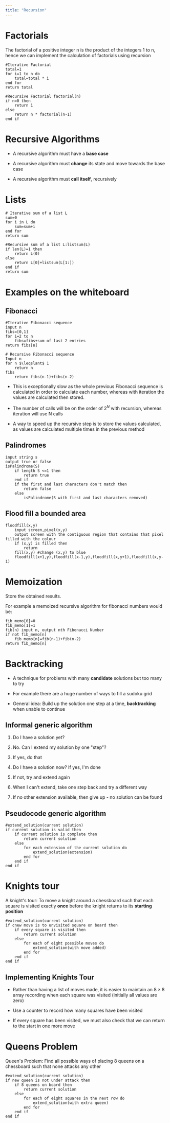 ```yaml
---
title: "Recursion"
---
```


# Factorials

The factorial of a positive integer n is the product of the integers 1
to n, hence we can implement the calculation of factorials using
recursion

```
#Iterative Factorial
total=1
for i=1 to n do
    total=total * i
end for
return total
```

```
#Recursive Factorial factorial(n)
if n=0 then
    return 1
else
    return n * factorial(n-1)
end if
```

# Recursive Algorithms

- A recursive algorithm must have a **base case**

- A recursive algorithm must **change** its state and move towards the
  base case

- A recursive algorithm must **call itself**, recursively

# Lists

```
# Iterative sum of a list L
sum=0
for i in L do
    sum=sum+i
end for
return sum
```

```
#Recursive sum of a list L:listsum(L)
if len(L)=1 then
    return L(0)
else
    return L[0]+listsum(L[1:])
end if
return sum
```

# Examples on the whiteboard

## Fibonacci

```
#Iterative Fibonacci sequence
input n
fibs=[0,1]
for i=2 to n
    fibs=fibs+sum of last 2 entries
return fibs[n]
```

```
# Recursive Fibonacci sequence
Input n
for n $\leqslant$ 1
    return n
fibs
    return fibs(n-1)+fibs(n-2)
```

- This is exceptionally slow as the whole previous Fibonacci sequence
  is calculated in order to calculate each number, whereas with
  iteration the values are calculated then stored.

- The number of calls will be on the order of $2^{N}$ with recursion,
  whereas iteration will use N calls

- A way to speed up the recursive step is to store the values
  calculated, as values are calculated multiple times in the previous
  method

## Palindromes

```
input string s
output true or false
isPalindrome(S)
    if length S <=1 then
        return true
    end if
    if the first and last characters don't match then
        return false
    else
        isPalindrome(S with first and last characters removed)
```

## Flood fill a bounded area

```
floodfill(x,y)
    input screen,pixel(x,y)
    output screen with the contiguous region that contains that pixel filled with the colour
    if (x,y) is filled then
        return
    fill(x,y) #change (x,y) to blue
    floodfill(x+1,y),floodfill(x-1,y),floodfill(x,y+1),floodfill(x,y-1)
```

# Memoization

Store the obtained results.

For example a memoized recursive algorithm for fibonacci numbers would
be:

```
fib_memo[0]=0
fib_memo[1]=1
fib(n) input n, output nth Fibonacci Number
if not fib_memo[n]
    fib_memo[n]=fib(n-1)+fib(n-2)
return fib_memo[n]
```

# Backtracking

- A technique for problems with many **candidate** solutions but too
  many to try

- For example there are a huge number of ways to fill a sudoku grid

- General idea: Build up the solution one step at a time,
  **backtracking** when unable to continue

## Informal generic algorithm

1.  Do I have a solution yet?

2.  No. Can I extend my solution by one "step"?

3.  If yes, do that

4.  Do I have a solution now? If yes, I'm done

5.  If not, try and extend again

6.  When I can't extend, take one step back and try a different way

7.  If no other extension available, then give up - no solution can be
    found

## Pseudocode generic algorithm

```
#extend_solution(current solution)
if current solution is valid then
    if current solution is complete then
        return current solution
    else
        for each extension of the current solution do
            extend_solution(extension)
        end for
    end if
end if
```

# Knights tour

A knight's tour: To move a knight around a chessboard such that each
square is visited exactly **once** before the knight returns to its
**starting position**

```
#extend_solution(current solution)
if cnew move is to unvisited square on board then
    if every square is visited then
        return current solution
    else
        for each of eight possible moves do
            extend_solution(with move added)
        end for
    end if
end if
```

## Implementing Knights Tour

- Rather than having a list of moves made, it is easier to maintain an
  $8\times8$ array recording when each square was visited (initially
  all values are zero)

- Use a counter to record how many squares have been visited

- If every square has been visited, we must also check that we can
  return to the start in one more move

# Queens Problem

Queen's Problem: Find all possible ways of placing 8 queens on a
chessboard such that none attacks any other

```
#extend_solution(current solution)
if new queen is not under attack then
    if 8 queens on board then
        return current solution
    else
        for each of eight squares in the next row do
            extend_solution(with extra queen)
        end for
    end if
end if
```
